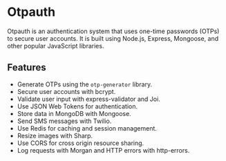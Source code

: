 
# Otpauth

Otpauth is an authentication system that uses one-time passwords (OTPs) to secure user accounts. It is built using Node.js, Express, Mongoose, and other popular JavaScript libraries.

## Features

- Generate OTPs using the `otp-generator` library.
- Secure user accounts with bcrypt.
- Validate user input with express-validator and Joi.
- Use JSON Web Tokens for authentication.
- Store data in MongoDB with Mongoose.
- Send SMS messages with Twilio.
- Use Redis for caching and session management.
- Resize images with Sharp.
- Use CORS for cross origin resource sharing.
- Log requests with Morgan and HTTP errors with http-errors.
